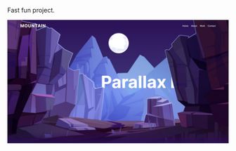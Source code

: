 Fast fun project. 

![alt text](https://raw.githubusercontent.com/DjordjevicN/imagesRep/master/Screenshot_1.jpg)
